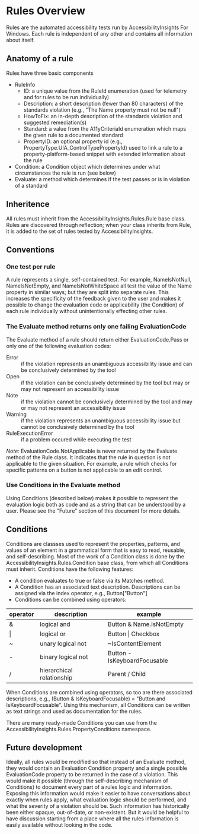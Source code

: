 # Rules Overview

Rules are the automated accessibility tests run by AccessibilityInsights For Windows. Each rule is independent of any other and contains all information about itself.

## Anatomy of a rule

Rules have three basic components

- RuleInfo
   - ID: a unique value from the RuleId enumeration (used for telemetry and for rules to be run individually)
   - Description: a short description (fewer than 80 characters) of the standards violation (e.g., "The Name property must not be null")
   - HowToFix: an in-depth description of the standards violation and suggested remediation(s)
   - Standard: a value from the A11yCriteriaId enumeration which maps the given rule to a documented standard
   - PropertyID: an optional property id (e.g., PropertyType.UIA_ControlTypePropertyId) used to link a rule to a property-platform-based snippet with extended information about the rule
- Condition: a Condition object which determines under what circumstances the rule is run (see below)
- Evaluate: a method which determines if the test passes or is in violation of a standard

## Inheritence

All rules must inherit from the AccessibilityInsights.Rules.Rule base class. Rules are discovered through reflection; when your class inherits from Rule,  it is added to the set of rules tested by AccessibilityInsights. 

## Conventions

### One test per rule

A rule represents a single, self-contained test. For example, NameIsNotNull, NameIsNotEmpty, and NameIsNotWhiteSpace all test the value of the Name property in similar ways; but they are split into separate rules. This increases the specificity of the feedback given to the user and makes it possible to change the evaluation code or applicability (the Condition) of each rule individually without unintentionally effecting other rules.

### The Evaluate method returns only one failing EvaluationCode

The Evaluate method of a rule should return either EvaluationCode.Pass or only one of the following evaluation codes:

<dl>
<dt>Error</dt>
<dd>if the violation represents an unambiguous accessibility issue and can be conclusively determined by the tool</dd>
<dt>Open</dt>
<dd>if the violation can be conclusively determined by the tool but may or may not represent an accessibility issue</dd>
<dt>Note</dt>
<dd>if the violation cannot be conclusively determined by the tool and may or may not represent an accessibility issue</dd>
<dt>Warning</dt>
<dd>if the violation represents an unambiguous accessibility issue but cannot be conclusively determined by the tool</dd>
<dt>RuleExecutionError</dt>
<dd>if a problem occured while executing the test</dd>
</dl>

_Note:_ EvaluationCode.NotApplicable is never returned by the Evaluate method of the Rule class. It indicates that the rule in question is not applicable to the given situation. For example, a rule which checks for specific patterns on a button is not applicable to an edit control.

### Use Conditions in the Evaluate method

Using Conditions (described below) makes it possible to represent the evaluation logic both as code and as a string that can be understood by a user. Please see the "Future" section of this document for more details.

## Conditions

Conditions are classses used to represent the properties, patterns, and values of an element in a grammatical form that is easy to read, reusable, and self-describing. Most of the work of a Condition class is done by the AccessibilityInsights.Rules.Condition base class, from which all Conditions must inherit. Conditions have the following features:

- A condition evaluates to true or false via its Matches method.
- A Condition has an associated text description. Descriptions can be assigned via the index operator, e.g., Button["Button"]
- Conditions can be combined using operators:

operator | description | example
--- | --- | ---
& | logical and | Button & Name.IsNotEmpty
&#124; | logical or | Button &#124; Checkbox
~ | unary logical not | ~IsContentElement
&#45; | binary logical not | Button - IsKeyboardFocusable
/ | hierarchical relationship | Parent / Child

When Conditions are combined using operators, so too are there associated descriptions, e.g., (Button & IsKeyboardFocusable) = "Button and IsKeyboardFocusable". Using this mechanism, all Conditions can be written as text strings and used as documentation for the rules.

There are many ready-made Conditions you can use from the AccessibilityInsights.Rules.PropertyConditions namespace.

## Future development

Ideally, all rules would be modified so that instead of an Evaluate method, they would contain an Evaluation Condition property and a single possible EvaluationCode property to be returned in the case of a violation. This would make it possible (through the self-describing mechanism of Conditions) to document every part of a rules logic and information. Exposing this information would make it easier to have conversations about exactly when rules apply, what evaluation logic should be performed, and what the severity of a violation should be. Such information has historically been either opaque, out-of-date, or non-existent. But it would be helpful to have discussion starting from a place where all the rules information is easily available without looking in the code.